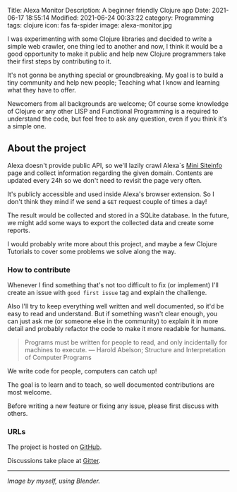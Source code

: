 Title: Alexa Monitor
Description: A beginner friendly Clojure app
Date: 2021-06-17 18:55:14
Modified: 2021-06-24 00:33:22
category: Programming
tags: clojure
icon: fas fa-spider
image: alexa-monitor.jpg


I was experimenting with some Clojure libraries and decided to write a simple web crawler, one thing led to another and now, I think it would be a good opportunity to make it public and help new Clojure programmers take their first steps by contributing to it.

It's not gonna be anything special or groundbreaking. My goal is to build a tiny community and help new people; Teaching what I know and learning what they have to offer.

Newcomers from all backgrounds are welcome; Of course some knowledge of Clojure or any other LISP and Functional Programming is a required to understand the code, but feel free to ask any question, even if you think it's a simple one.


## About the project
Alexa doesn't provide public API, so we'll lazily crawl Alexa`s [Mini Siteinfo](https://www.alexa.com/minisiteinfo/pouyacode.net) page and collect information regarding the given domain. Contents are updated every 24h so we don't need to revisit the page very often.

It's publicly accessible and used inside Alexa's browser extension. So I don't think they mind if we send a `GET` request couple of times a day!

The result would be collected and stored in a SQLite database. In the future, we might add some ways to export the collected data and create some reports.

I would probably write more about this project, and maybe a few Clojure Tutorials to cover some problems we solve along the way.


### How to contribute
Whenever I find something that's not too difficult to fix (or implement) I'll create an issue with `good first issue` tag and explain the challenge.

Also I'll try to keep everything well written and well documented, so it'd be easy to read and understand. But if something wasn't clear enough, you can just ask me (or someone else in the community) to explain it in more detail and probably refactor the code to make it more readable for humans.

> Programs must be written for people to read, and only incidentally for machines to execute.
> — Harold Abelson; Structure and Interpretation of Computer Programs

We write code for people, computers can catch up!

The goal is to learn and to teach, so well documented contributions are most welcome.

Before writing a new feature or fixing any issue, please first discuss with others.


### URLs
The project is hosted on [GitHub](https://github.com/pouyacode/alexa-monitor).

Discussions take place at [Gitter](https://gitter.im/pouyacode/alexa-monitor).


---

*Image by myself, using Blender.*
